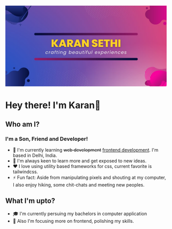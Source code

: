 ![](https://github.com/imkaranks/imkaranks/blob/main/karan-sethi-banner%20(1).jpg)
# Hey there! I'm **Karan**👋

## Who am I?
### I'm a Son, Friend and Developer!
- 🌱 I'm currently learning <del>web development</del> <ins>frontend development</ins>. I'm based in Delhi, India.
- 📗 I'm always keen to learn more and get exposed to new ideas.
- ❤️ I love using utility based frameworks for css, current favorite is tailwindcss.
- ⚡ Fun fact: Aside from manipulating pixels and shouting at my computer, I also enjoy hiking, some chit-chats and meeting new peoples.

## What I'm upto?
- 🎓 I'm currently persuing my bachelors in computer application
- 🧙 Also I'm focusing more on frontend, polishing my skills.
